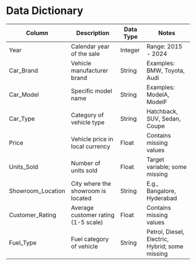 # Data Dictionary

| Column             | Description                                     | Data Type | Notes                         |
|--------------------|------------------------------------------------|-----------|-------------------------------|
| Year               | Calendar year of the sale                        | Integer   | Range: 2015 - 2024            |
| Car_Brand          | Vehicle manufacturer brand                       | String    | Examples: BMW, Toyota, Audi   |
| Car_Model          | Specific model name                              | String    | Examples: ModelA, ModelF      |
| Car_Type           | Category of vehicle type                         | String    | Hatchback, SUV, Sedan, Coupe  |
| Price              | Vehicle price in local currency                  | Float     | Contains missing values       |
| Units_Sold         | Number of units sold                             | Float     | Target variable; some missing |
| Showroom_Location  | City where the showroom is located               | String    | E.g., Bangalore, Hyderabad    |
| Customer_Rating    | Average customer rating (1-5 scale)             | Float     | Contains missing values       |
| Fuel_Type          | Fuel category of vehicle                         | String    | Petrol, Diesel, Electric, Hybrid; some missing |
